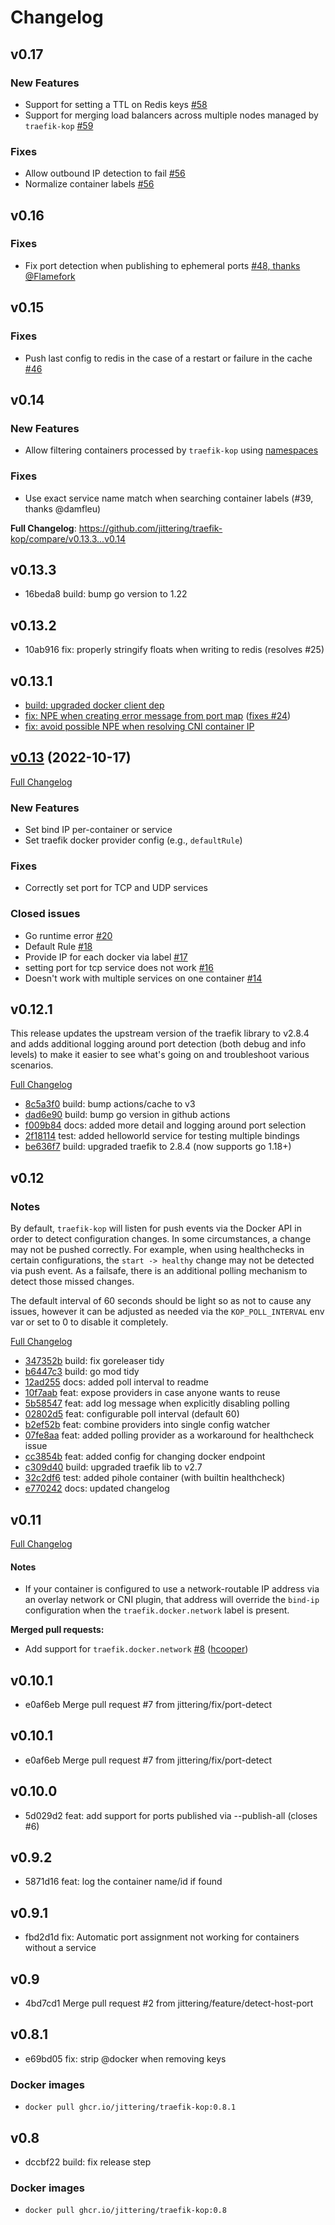 # Changelog

## v0.17

### New Features

- Support for setting a TTL on Redis keys [#58](https://github.com/jittering/traefik-kop/pull/58)
- Support for merging load balancers across multiple nodes managed by `traefik-kop` [#59](https://github.com/jittering/traefik-kop/pull/59)

### Fixes

- Allow outbound IP detection to fail [#56](https://github.com/jittering/traefik-kop/pull/56)
- Normalize container labels [#56](https://github.com/jittering/traefik-kop/pull/57)

## v0.16

### Fixes

- Fix port detection when publishing to ephemeral ports [#48, thanks @Flamefork](https://github.com/jittering/traefik-kop/pull/48)

## v0.15

### Fixes

- Push last config to redis in the case of a restart or failure in the cache [#46](https://github.com/jittering/traefik-kop/pull/46)

## v0.14

### New Features

- Allow filtering containers processed by `traefik-kop` using [namespaces](https://github.com/jittering/traefik-kop#namespaces)

### Fixes

- Use exact service name match when searching container labels (#39, thanks @damfleu)

**Full Changelog**: https://github.com/jittering/traefik-kop/compare/v0.13.3...v0.14

## v0.13.3

- 16beda8 build: bump go version to 1.22

## v0.13.2

- 10ab916 fix: properly stringify floats when writing to redis (resolves #25)

## v0.13.1

* [build: upgraded docker client dep](https://github.com/jittering/traefik-kop/commit/e7f30f3108f46cf0d174369b45f59d57398d002b)
* [fix: NPE when creating error message from port map](https://github.com/jittering/traefik-kop/commit/80d40e2aa904a78d4ec7b311c9f99bc449f556f3) ([fixes #24](https://github.com/jittering/traefik-kop/issues/24))
* [fix: avoid possible NPE when resolving CNI container IP](https://github.com/jittering/traefik-kop/commit/37686b0089ccaf91d4fa13df62447e15671944dd)



## [v0.13](https://github.com/jittering/traefik-kop/tree/v0.13) (2022-10-17)

[Full Changelog](https://github.com/jittering/traefik-kop/compare/v0.12.1...v0.13)

### New Features

- Set bind IP per-container or service
- Set traefik docker provider config (e.g., `defaultRule`)

### Fixes

- Correctly set port for TCP and UDP services

### Closed issues

- Go runtime error [\#20](https://github.com/jittering/traefik-kop/issues/20)
- Default Rule [\#18](https://github.com/jittering/traefik-kop/issues/18)
- Provide IP for each docker via label [\#17](https://github.com/jittering/traefik-kop/issues/17)
- setting port for tcp service does not work [\#16](https://github.com/jittering/traefik-kop/issues/16)
- Doesn't work with multiple services on one container [\#14](https://github.com/jittering/traefik-kop/issues/14)

## v0.12.1

This release updates the upstream version of the traefik library to v2.8.4 and
adds additional logging around port detection (both debug and info levels) to
make it easier to see what's going on and troubleshoot various scenarios.

[Full Changelog](https://github.com/jittering/traefik-kop/compare/v0.12...v0.12.1)

- [8c5a3f0](https://github.com/jittering/traefik-kop/commit/8c5a3f0) build: bump actions/cache to v3
- [dad6e90](https://github.com/jittering/traefik-kop/commit/dad6e90) build: bump go version in github actions
- [f009b84](https://github.com/jittering/traefik-kop/commit/f009b84) docs: added more detail and logging around port selection
- [2f18114](https://github.com/jittering/traefik-kop/commit/2f18114) test: added helloworld service for testing multiple bindings
- [be636f7](https://github.com/jittering/traefik-kop/commit/be636f7) build: upgraded traefik to 2.8.4 (now supports go 1.18+)

## v0.12

### Notes

By default, `traefik-kop` will listen for push events via the Docker API in
order to detect configuration changes. In some circumstances, a change may not
be pushed correctly. For example, when using healthchecks in certain
configurations, the `start -> healthy` change may not be detected via push
event. As a failsafe, there is an additional polling mechanism to detect those
missed changes.

The default interval of 60 seconds should be light so as not to cause any
issues, however it can be adjusted as needed via the `KOP_POLL_INTERVAL` env var
or set to 0 to disable it completely.

[Full Changelog](https://github.com/jittering/traefik-kop/compare/v0.11...v0.12)

- [347352b](https://github.com/jittering/traefik-kop/commit/347352b) build: fix goreleaser tidy
- [b6447c3](https://github.com/jittering/traefik-kop/commit/b6447c3) build: go mod tidy
- [12ad255](https://github.com/jittering/traefik-kop/commit/12ad255) docs: added poll interval to readme
- [10f7aab](https://github.com/jittering/traefik-kop/commit/10f7aab) feat: expose providers in case anyone wants to reuse
- [5b58547](https://github.com/jittering/traefik-kop/commit/5b58547) feat: add log message when explicitly disabling polling
- [02802d5](https://github.com/jittering/traefik-kop/commit/02802d5) feat: configurable poll interval (default 60)
- [b2ef52b](https://github.com/jittering/traefik-kop/commit/b2ef52b) feat: combine providers into single config watcher
- [07fe8aa](https://github.com/jittering/traefik-kop/commit/07fe8aa) feat: added polling provider as a workaround for healthcheck issue
- [cc3854b](https://github.com/jittering/traefik-kop/commit/cc3854b) feat: added config for changing docker endpoint
- [c309d40](https://github.com/jittering/traefik-kop/commit/c309d40) build: upgraded traefik lib to v2.7
- [32c2df6](https://github.com/jittering/traefik-kop/commit/32c2df6) test: added pihole container (with builtin healthcheck)
- [e770242](https://github.com/jittering/traefik-kop/commit/e770242) docs: updated changelog



## v0.11


[Full Changelog](https://github.com/jittering/traefik-kop/compare/v0.10.1...v0.11)

#### Notes

* If your container is configured to use a network-routable IP address via an
overlay network or CNI plugin, that address will override the `bind-ip`
configuration when the `traefik.docker.network` label is present.

**Merged pull requests:**

- Add support for `traefik.docker.network` [\#8](https://github.com/jittering/traefik-kop/pull/8) ([hcooper](https://github.com/hcooper))


## v0.10.1

* e0af6eb Merge pull request #7 from jittering/fix/port-detect



## v0.10.1

* e0af6eb Merge pull request #7 from jittering/fix/port-detect



## v0.10.0

* 5d029d2 feat: add support for ports published via --publish-all (closes #6)



## v0.9.2

* 5871d16 feat: log the container name/id if found



## v0.9.1


* fbd2d1d fix: Automatic port assignment not working for containers without a service


## v0.9


* 4bd7cd1 Merge pull request #2 from jittering/feature/detect-host-port



## v0.8.1


* e69bd05 fix: strip @docker when removing keys


### Docker images

- `docker pull ghcr.io/jittering/traefik-kop:0.8.1`


## v0.8


* dccbf22 build: fix release step


### Docker images

- `docker pull ghcr.io/jittering/traefik-kop:0.8`
